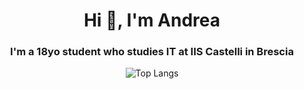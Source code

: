 <h1 align="center">Hi 👋, I'm Andrea</h1>
<h3 align="center">I'm a 18yo student who studies IT at IIS Castelli in Brescia</h3>

<div align="center">
  
 ![Top Langs](https://github-readme-stats.vercel.app/api/top-langs/?username=andrebellu&hide=Tcl&theme=tokyonight)
  
</div>

